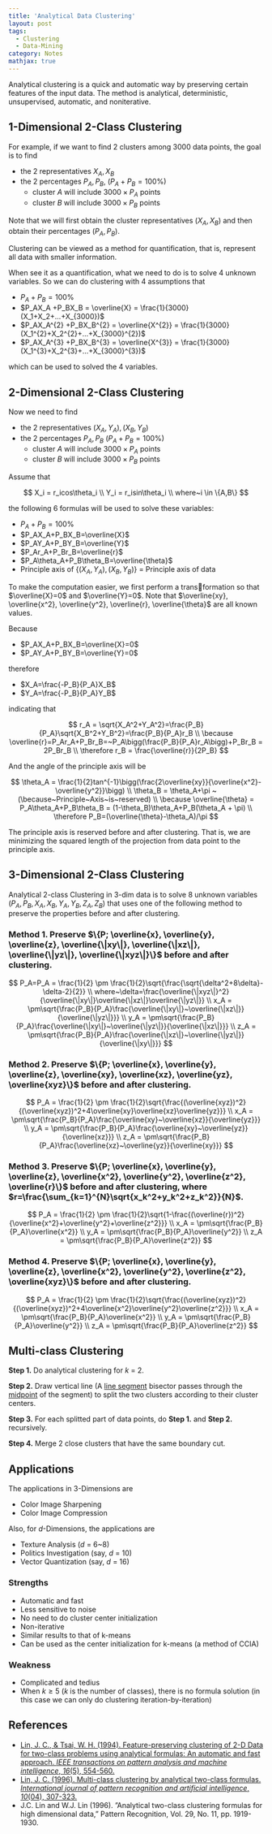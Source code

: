 ```yaml
---
title: 'Analytical Data Clustering'
layout: post
tags:
  - Clustering
  - Data-Mining
category: Notes
mathjax: true
---
```


Analytical clustering is a quick and automatic way by preserving certain features of the input data. The method is analytical, deterministic, unsupervised, automatic, and noniterative.

<!--more-->

## 1-Dimensional 2-Class Clustering

For example, if we want to find 2 clusters among 3000 data points, the goal is to find

- the 2 representatives $X_A, X_B$
- the 2 percentages $P_A, P_B,$ ($P_A+P_B = 100\%$)
    - cluster $A$ will include $3000\times P_A$ points 
    - cluster $B$ will include $3000\times P_B$ points

Note that we will first obtain the cluster representatives ($X_A, X_B$) and then obtain their percentages ($P_A, P_B$).

Clustering can be viewed as a method for quantification, that is, represent all data with smaller information.

When see it as a quantification, what we need to do is to solve $4$ unknown variables.   So we can do clustering with $4$ assumptions that 

- $P_A+P_B = 100\%$
- $P_AX_A +P_BX_B = \overline{X} = \frac{1}{3000}(X_1+X_2+...+X_{3000})$
- $P_AX_A^{2} +P_BX_B^{2} = \overline{X^{2}} = \frac{1}{3000}(X_1^{2}+X_2^{2}+...+X_{3000}^{2})$
- $P_AX_A^{3} +P_BX_B^{3} = \overline{X^{3}} = \frac{1}{3000}(X_1^{3}+X_2^{3}+...+X_{3000}^{3})$

which can be used to solved the $4$ variables.

## 2-Dimensional 2-Class Clustering

Now we need to find

- the 2 representatives $(X_A, Y_A), (X_B, Y_B)$
- the 2 percentages $P_A, P_B$ ($P_A+P_B = 100\%$)
    - cluster $A$ will include $3000\times P_A$ points 
    - cluster $B$ will include $3000\times P_B$ points

Assume that

$$
X_i = r_icos\theta_i
\\
Y_i = r_isin\theta_i
\\
where~i \in \{A,B\}
$$

the following $6$ formulas will be used to solve these variables:

- $P_A+P_B = 100\%$
- $P_AX_A+P_BX_B=\overline{X}$
- $P_AY_A+P_BY_B=\overline{Y}$
- $P_Ar_A+P_Br_B=\overline{r}$
- $P_A\theta_A+P_B\theta_B=\overline{\theta}$
- Principle axis of $\{(X_A, Y_A), (X_B, Y_B)\}$ = Principle axis of data

To make the computation easier, we first perform a transformation so that $\overline{X}=0$ and $\overline{Y}=0$.   Note that $\overline{xy}, \overline{x^2}, \overline{y^2}, \overline{r}, \overline{\theta}$ are all known values.

Because

- $P_AX_A+P_BX_B=\overline{X}=0$
- $P_AY_A+P_BY_B=\overline{Y}=0$

therefore

- $X_A=\frac{-P_B}{P_A}X_B$
- $Y_A=\frac{-P_B}{P_A}Y_B$

indicating that

$$
r_A = \sqrt{X_A^2+Y_A^2}=\frac{P_B}{P_A}\sqrt{X_B^2+Y_B^2}=\frac{P_B}{P_A}r_B
\\
\because \overline{r}=P_Ar_A+P_Br_B=~P_A\bigg(\frac{P_B}{P_A}r_A\bigg)+P_Br_B = 2P_Br_B
\\
\therefore r_B = \frac{\overline{r}}{2P_B}
$$

And the angle of the principle axis will be

$$
\theta_A = \frac{1}{2}tan^{-1}\bigg(\frac{2\overline{xy}}{\overline{x^2}- \overline{y^2}}\bigg)
\\
\theta_B = \theta_A+\pi
~(\because~Principle~Axis~is~reserved)
\\
\because \overline{\theta} = P_A\theta_A+P_B\theta_B = (1-\theta_B)\theta_A+P_B(\theta_A + \pi)
\\
\therefore P_B=(\overline{\theta}-\theta_A)/\pi
$$

The principle axis is reserved before and after clustering. That is, we are minimizing the squared length of the projection from data point to the principle axis.

## 3-Dimensional 2-Class Clustering

Analytical 2-class Clustering in 3-dim data is to solve 8 unknown variables ($P_A, P_B, X_A, X_B, Y_A, Y_B, Z_A, Z_B$) that uses one of the following method to preserve the properties before and after clustering.

### Method 1. Preserve $\{P; \overline{x}, \overline{y}, \overline{z}, \overline{\|xy\|}, \overline{\|xz\|}, \overline{\|yz\|}, \overline{\|xyz\|}\}$ before and after clustering.

$$
P_A=P_A = \frac{1}{2} \pm \frac{1}{2}\sqrt{\frac{\sqrt{\delta^2+8\delta}-\delta-2}{2}}
\\
where~\delta=\frac{\overline{\|xyz\|}^2}{\overline{\|xy\|}\overline{\|xz\|}\overline{\|yz\|}}
\\
x_A = \pm\sqrt{\frac{P_B}{P_A}\frac{\overline{\|xy\|}~\overline{\|xz\|}}{\overline{\|yz\|}}}
\\
y_A = \pm\sqrt{\frac{P_B}{P_A}\frac{\overline{\|xy\|}~\overline{\|yz\|}}{\overline{\|xz\|}}}
\\
z_A = \pm\sqrt{\frac{P_B}{P_A}\frac{\overline{\|xz\|}~\overline{\|yz\|}}{\overline{\|xy\|}}}
$$


### Method 2. Preserve $\{P; \overline{x}, \overline{y}, \overline{z}, \overline{xy}, \overline{xz}, \overline{yz}, \overline{xyz}\}$ before and after clustering.

$$
P_A = \frac{1}{2} \pm \frac{1}{2}\sqrt{\frac{(\overline{xyz})^2}{(\overline{xyz})^2+4\overline{xy}\overline{xz}\overline{yz}}}
\\
x_A = \pm\sqrt{\frac{P_B}{P_A}\frac{\overline{xy}~\overline{xz}}{\overline{yz}}}
\\
y_A = \pm\sqrt{\frac{P_B}{P_A}\frac{\overline{xy}~\overline{yz}}{\overline{xz}}}
\\
z_A = \pm\sqrt{\frac{P_B}{P_A}\frac{\overline{xz}~\overline{yz}}{\overline{xy}}}
$$

### Method 3. Preserve $\{P; \overline{x}, \overline{y}, \overline{z}, \overline{x^2}, \overline{y^2}, \overline{z^2}, \overline{r}\}$ before and after clustering, where $r=\frac{\sum_{k=1}^{N}\sqrt{x_k^2+y_k^2+z_k^2}}{N}$.


$$
P_A = \frac{1}{2} \pm \frac{1}{2}\sqrt{1-\frac{(\overline{r})^2}{\overline{x^2}+\overline{y^2}+\overline{z^2}}}
\\
x_A = \pm\sqrt{\frac{P_B}{P_A}\overline{x^2}}
\\
y_A = \pm\sqrt{\frac{P_B}{P_A}\overline{y^2}}
\\
z_A = \pm\sqrt{\frac{P_B}{P_A}\overline{z^2}}
$$

### Method 4. Preserve $\{P; \overline{x}, \overline{y}, \overline{z}, \overline{x^2}, \overline{y^2}, \overline{z^2}, \overline{xyz}\}$ before and after clustering.

$$
P_A = \frac{1}{2} \pm \frac{1}{2}\sqrt{\frac{(\overline{xyz})^2}{(\overline{xyz})^2+4\overline{x^2}\overline{y^2}\overline{z^2}}}
\\
x_A = \pm\sqrt{\frac{P_B}{P_A}\overline{x^2}}
\\
y_A = \pm\sqrt{\frac{P_B}{P_A}\overline{y^2}}
\\
z_A = \pm\sqrt{\frac{P_B}{P_A}\overline{z^2}}
$$

## Multi-class Clustering

**Step 1.** Do analytical clustering for $k$ = 2.

**Step 2.** Draw vertical line (A [line segment](https://www.wikiwand.com/en/Line_segment) bisector passes through the [midpoint](https://www.wikiwand.com/en/Midpoint) of the segment) to split the two clusters according to their cluster centers.

**Step 3.** For each splitted part of data points, do **Step 1.** and **Step 2.** recursively.

**Step 4.** Merge 2 close clusters that have the same boundary cut.

## Applications

The applications in 3-Dimensions are

- Color Image Sharpening
- Color Image Compression

Also, for $d$-Dimensions, the applications are

- Texture Analysis ($d$ = 6~8)
- Politics Investigation (say, $d$ = 10)
- Vector Quantization (say, $d$ = 16)


### Strengths

- Automatic and fast
- Less sensitive to noise
- No need to do cluster center initialization
- Non-iterative
- Similar results to that of k-means
- Can be used as the center initialization for k-means (a method of CCIA)

### Weakness

- Complicated and tedius
- When $k \geq 5$ ($k$ is the number of classes), there is no formula solution (in this case we can only do clustering iteration-by-iteration)


## References
- [Lin, J. C., & Tsai, W. H. (1994). Feature-preserving clustering of 2-D Data for two-class problems using analytical formulas: An automatic and fast approach. _IEEE transactions on pattern analysis and machine intelligence_, _16_(5), 554-560.](http://ieeexplore.ieee.org/abstract/document/291439/)
- [Lin, J. C. (1996). Multi-class clustering by analytical two-class formulas. _International journal of pattern recognition and artificial intelligence_, _10_(04), 307-323.](http://www.worldscientific.com/doi/abs/10.1142/S0218001496000220)
- J.C. Lin and W.J. Lin (1996). ”Analytical two-class clustering formulas for high dimensional data,” Pattern Recognition, Vol. 29, No. 11, pp. 1919-1930.
